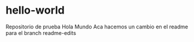 # hello-world
Repositorio de prueba Hola Mundo
Aca hacemos un cambio en el readme para el branch readme-edits
